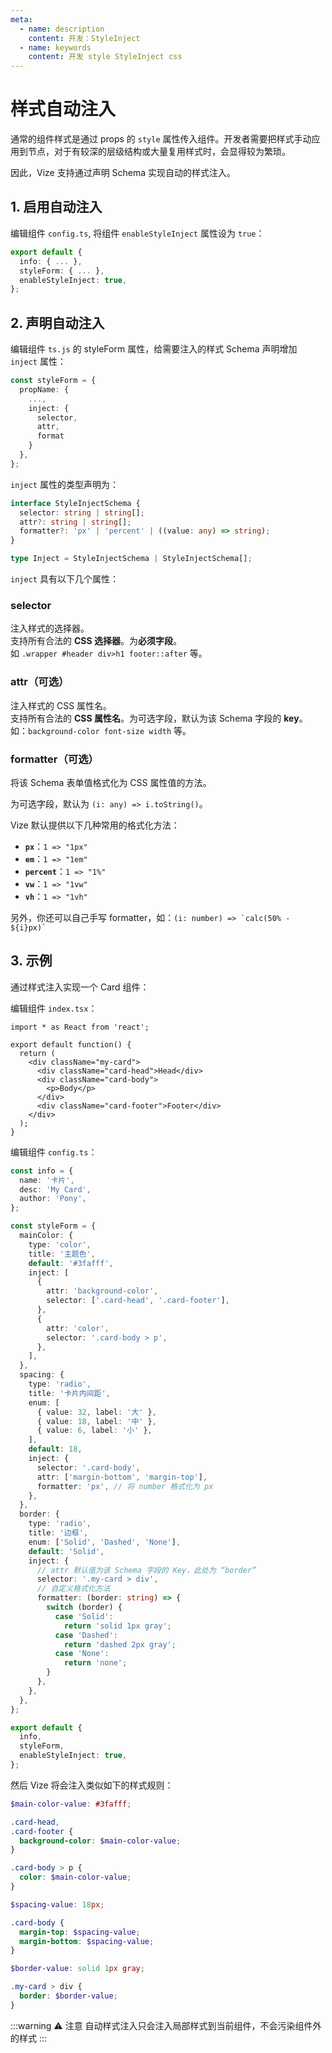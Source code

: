 ```yaml
---
meta:
  - name: description
    content: 开发：StyleInject
  - name: keywords
    content: 开发 style StyleInject css
---
```


# 样式自动注入

通常的组件样式是通过 props 的 `style` 属性传入组件。开发者需要把样式手动应用到节点，对于有较深的层级结构或大量复用样式时，会显得较为繁琐。

因此，Vize 支持通过声明 Schema 实现自动的样式注入。

## 1. 启用自动注入

编辑组件 `config.ts`, 将组件 `enableStyleInject` 属性设为 `true`：

```ts {4}
export default {
  info: { ... },
  styleForm: { ... },
  enableStyleInject: true,
};
```

## 2. 声明自动注入

编辑组件 `ts.js` 的 styleForm 属性，给需要注入的样式 Schema 声明增加 `inject` 属性：

```ts {4,5,6,7}
const styleForm = {
  propName: {
    ...,
    inject: {
      selector,
      attr,
      format
    }
  },
};
```

`inject` 属性的类型声明为：

```typescript
interface StyleInjectSchema {
  selector: string | string[];
  attr?: string | string[];
  formatter?: 'px' | 'percent' | ((value: any) => string);
}

type Inject = StyleInjectSchema | StyleInjectSchema[];
```

`inject` 具有以下几个属性：

### selector

注入样式的选择器。  
支持所有合法的 **CSS 选择器**。为**必须字段**。  
如 `.wrapper #header div>h1 footer::after` 等。

### attr（可选）

注入样式的 CSS 属性名。  
支持所有合法的 **CSS 属性名**。为可选字段，默认为该 Schema 字段的 **key**。  
如：`background-color font-size width` 等。

### formatter（可选）

将该 Schema 表单值格式化为 CSS 属性值的方法。

为可选字段，默认为 `(i: any) => i.toString()`。

Vize 默认提供以下几种常用的格式化方法：

- **`px`**：`1 => "1px"`
- **`em`**：`1 => "1em"`
- **`percent`**：`1 => "1%"`
- **`vw`**：`1 => "1vw"`
- **`vh`**：`1 => "1vh"`

另外，你还可以自己手写 formatter，如：`` (i: number) => `calc(50% - ${i}px)` ``

## 3. 示例

通过样式注入实现一个 Card 组件：

编辑组件 `index.tsx`：

```tsx
import * as React from 'react';

export default function() {
  return (
    <div className="my-card">
      <div className="card-head">Head</div>
      <div className="card-body">
        <p>Body</p>
      </div>
      <div className="card-footer">Footer</div>
    </div>
  );
}
```

编辑组件 `config.ts`：

```ts {12-21,32-36,43-57}
const info = {
  name: '卡片',
  desc: 'My Card',
  author: 'Pony',
};

const styleForm = {
  mainColor: {
    type: 'color',
    title: '主题色',
    default: '#3fafff',
    inject: [
      {
        attr: 'background-color',
        selector: ['.card-head', '.card-footer'],
      },
      {
        attr: 'color',
        selector: '.card-body > p',
      },
    ],
  },
  spacing: {
    type: 'radio',
    title: '卡片内间距',
    enum: [
      { value: 32, label: '大' },
      { value: 18, label: '中' },
      { value: 6, label: '小' },
    ],
    default: 18,
    inject: {
      selector: '.card-body',
      attr: ['margin-bottom', 'margin-top'],
      formatter: 'px', // 将 number 格式化为 px
    },
  },
  border: {
    type: 'radio',
    title: '边框',
    enum: ['Solid', 'Dashed', 'None'],
    default: 'Solid',
    inject: {
      // attr 默认值为该 Schema 字段的 Key，此处为 “border”
      selector: '.my-card > div',
      // 自定义格式化方法
      formatter: (border: string) => {
        switch (border) {
          case 'Solid':
            return 'solid 1px gray';
          case 'Dashed':
            return 'dashed 2px gray';
          case 'None':
            return 'none';
        }
      },
    },
  },
};

export default {
  info,
  styleForm,
  enableStyleInject: true,
};
```

然后 Vize 将会注入类似如下的样式规则：

```scss
$main-color-value: #3fafff;

.card-head,
.card-footer {
  background-color: $main-color-value;
}

.card-body > p {
  color: $main-color-value;
}

$spacing-value: 18px;

.card-body {
  margin-top: $spacing-value;
  margin-bottom: $spacing-value;
}

$border-value: solid 1px gray;

.my-card > div {
  border: $border-value;
}
```

:::warning ⚠️ 注意
自动样式注入只会注入局部样式到当前组件，不会污染组件外的样式
:::
